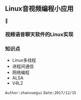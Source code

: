 ## Linux音视频编程小应用

:apple:

### 视频语音聊天软件的Linux实现

### 知识点
- Linux多线程
- 进程间通信
- 网络编程
- ALSA
- V4L2


`Author:zhanxuegui` 
`Date:2017/12/15`
